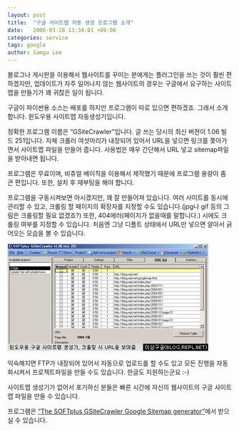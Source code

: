 ```yaml
---
layout: post
title:  "구글 사이트맵 자동 생성 프로그램 소개"
date:   2006-03-28 13:34:01 +09:00
categories: service
tags: google
author: Samgu Lee
---
```

블로그나 게시판을 이용해서 웹사이트를 꾸미는 분에게는 플러그인을 쓰는 것이 훨씬 편하겠지만, 업데이트가 자주 일어나지 않는 웹사이트의 경우는 구글에서 요구하는 사이트맵을 만들기가 꽤 귀찮은 일이 됩니다.

구글이 파이썬용 소스는 배포를 하지만 프로그램이 따로 있으면 편하겠죠. 그래서 소개합니다. 윈도우용 사이트맵 자동생성기입니다.

정확한 프로그램 이름은 &#8220;GSiteCrawler&#8221;입니다. 글 쓰는 당시의 최신 버젼이 1.06 빌드 251입니다. 자체 크롤러 여섯마리가 내장되어 있어서 URL을 넣으면 링크를 쫓아가면서 사이트맵 파일을 만들어 줍니다. 사용법은 매우 간단해서 URL 넣고 sitemap파일을 받아내면 됩니다.

프로그램은 무료이며, 비쥬얼 베이직을 이용해서 제작했기 때문에 프로그램 용량이 좀 큰 편입니다. 또한, 설치 후 재부팅을 해야 합니다.

프로그램을 구동시켜보면 아시겠지만, 꽤 잘 만들어져 있습니다. 여러 사이트를 동시에 관리할 수 있고, 크롤링 할 페이지의 확장자를 지정할 수도 있습니다.(jpg나 gif 등의 그림은 크롤링할 필요 없겠죠?) 또한, 404에러(페이지가 없을때를 말합니다.) 시에도 크롤링 여부를 지정할 수 있습니다. 처음엔 그냥 디폴트 상태에서 URL만 넣으면 알아서 긁어오는 모습을 볼 수 있습니다.

![윈도우용 사이트맵 생성기](/assets/sitemap_generator.jpg)

익숙해지면 FTP가 내장되어 있어서 자동으로 업로드를 할 수도 있고 모든 진행을 자동화시켜서 프로젝트파일을 만들 수도 있습니다. 한글도 지원하는군요 :-)

사이트맵 생성기가 없어서 포기하신 분들은 빠른 시간에 자신의 웹사이트의 구글 사이트맵 파일을 만들 수 있습니다.

프로그램은 [&#8220;The SOFTplus GSiteCrawler Google Sitemap generator&#8221;](http://johannesmueller.com/gs/)에서 받으실 수 있습니다.
